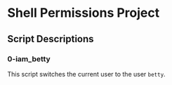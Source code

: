 # Shell Permissions Project
## Script Descriptions
### 0-iam_betty
This script switches the current user to the user `betty`.

